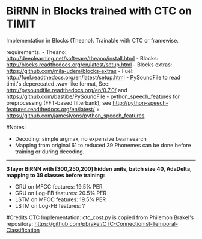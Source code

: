 # BiRNN in Blocks trained with CTC on TIMIT

Implementation in Blocks (Theano).
Trainable with CTC or framewise. 

requirements: 
	- Theano: http://deeplearning.net/software/theano/install.html
	-  Blocks: http://blocks.readthedocs.org/en/latest/setup.html
	- Blocks extras: https://github.com/mila-udem/blocks-extras
	- Fuel: http://fuel.readthedocs.org/en/latest/setup.html
	- PySoundFile to read timit's depcrecated .wav-like format, See: 
http://pysoundfile.readthedocs.org/en/0.7.0/ and https://github.com/bastibe/PySoundFile
	- python_speech_features for preprocessing (FFT-based filterbank), see 
	http://python-speech-features.readthedocs.org/en/latest/ + https://github.com/jameslyons/python_speech_features


#Notes: 
- Decoding: simple argmax, no expensive beamsearch
- Mapping from original 61 to reduced 39 Phonemes can be done before training or during decoding.
	


----------

**3 layer BiRNN with [300,250,200] hidden units, batch size 40, AdaDelta, mapping to 39 classes before training:**

- GRU on MFCC features: 19.5% PER
- GRU on Log-FB features: 20.5% PER
- LSTM on MFCC features: 19.5% PER
- LSTM on Log-FB features: ?


#Credits
CTC Implementation: ctc_cost.py is copied from Philemon Brakel's repository: 
	https://github.com/pbrakel/CTC-Connectionist-Temporal-Classification
